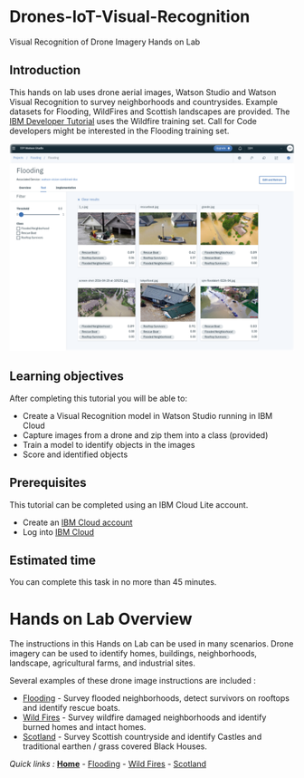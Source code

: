 # Drones-IoT-Visual-Recognition
Visual Recognition of Drone Imagery Hands on Lab

## Introduction

This hands on lab uses drone aerial images, Watson Studio and Watson Visual Recognition to survey neighborhoods and countrysides.  Example datasets for Flooding, WildFires and Scottish landscapes are provided. The [IBM Developer Tutorial](https://developer.ibm.com/tutorials/detect-wildfire-damaged-homes-using-drone-images-watson-visual-recognition/) uses the Wildfire training set.  Call for Code developers might be interested in the Flooding training set.

![Watson Studio screenshot](/Flooding/screenshots/WatsonStudio-VisualRecognitionModelTestResults.png)

## Learning objectives

After completing this tutorial you will be able to:

* Create a Visual Recognition model in Watson Studio running in IBM Cloud
* Capture images from a drone and zip them into a class (provided)
* Train a model to identify objects in the images
* Score and identified objects

## Prerequisites

This tutorial can be completed using an IBM Cloud Lite account.

* Create an [IBM Cloud account](https://cloud.ibm.com/registration)
* Log into [IBM Cloud](https://cloud.ibm.com/login)

## Estimated time

You can complete this task in no more than 45 minutes.

# Hands on Lab Overview

The instructions in this Hands on Lab can be used in many scenarios.  Drone imagery can be used to identify homes, buildings, neighborhoods, landscape, agricultural farms, and industrial sites.

Several examples of these drone image instructions are included :

* [Flooding](/Flooding/FLOODING.md) - Survey flooded neighborhoods, detect survivors on rooftops and identify rescue boats.
* [Wild Fires](/WildFires/WILDFIRES.md) - Survey wildfire damaged neighborhoods and identify burned homes and intact homes.
* [Scotland](/Scotland/SCOTLAND.md) - Survey Scottish countryside and identify Castles and traditional earthen / grass covered Black Houses.

*Quick links :*
[**Home**](/README.md) - [Flooding](/Flooding/FLOODING.md) - [Wild Fires](/WildFires/WILDFIRES.md) - [Scotland](/Scotland/SCOTLAND.md)
